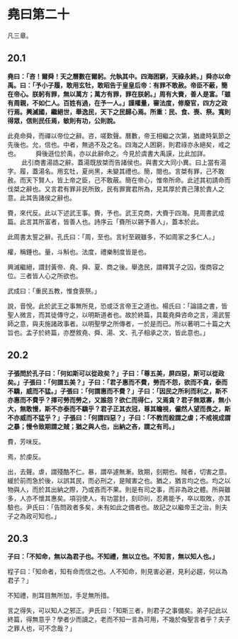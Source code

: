 # 堯曰第二十

<!-- toc -->

凡三章。

## 20.1

**堯曰：「咨！爾舜！天之曆數在爾躬。允執其中。四海困窮，天祿永終。」舜亦以命禹。曰：「予小子履，敢用玄牡，敢昭告于皇皇后帝：有罪不敢赦。帝臣不蔽，簡在帝心。朕躬有罪，無以萬方；萬方有罪，罪在朕躬。」周有大賚，善人是富。「雖有周親，不如仁人。百姓有過，在予一人。」謹權量，審法度，修廢官，四方之政行焉。興滅國，繼絕世，舉逸民，天下之民歸心焉。所重：民、食、喪、祭。寬則得眾，信則民任焉，敏則有功，公則說。**

此堯命舜，而禪以帝位之辭。咨，嗟歎聲。曆數，帝王相繼之次第，猶歲時氣節之先後也。允，信也。中者，無過不及之名。四海之人困窮，則君祿亦永絕矣，戒之也。
　　
舜後遜位於禹，亦以此辭命之。今見於虞書大禹謨，比此加詳。
　　
此引商書湯誥之辭。蓋湯既放桀而告諸侯也。與書文大同小異。曰上當有湯字。履，蓋湯名。用玄牡，夏尚黑，未變其禮也。簡，閱也。言桀有罪，己不敢赦。而天下賢人，皆上帝之臣，己不敢蔽。簡在帝心，惟帝所命。此述其初請命而伐桀之辭也。又言君有罪非民所致，民有罪實君所為，見其厚於責己薄於責人之意。此其告諸侯之辭也。

賚，來代反。此以下述武王事。賚，予也。武王克商，大賚于四海。見周書武成篇。此言其所富者，皆善人也。詩序云「賚所以錫予善人」，蓋本於此。

此周書太誓之辭。孔氏曰：「周，至也。言紂至親雖多，不如周家之多仁人。」

權，稱錘也。量，斗斛也。法度，禮樂制度皆是也。

興滅繼絕，謂封黃帝、堯、舜、夏、商之後。舉逸民，謂釋箕子之囚，復商容之位。三者皆人心之所欲也。

武成曰：「重民五教，惟食喪祭。」

說，音悅。此於武王之事無所見，恐或泛言帝王之道也。楊氏曰：「論語之書，皆聖人微言，而其徒傳守之，以明斯道者也。故於終篇，具載堯舜咨命之言，湯武誓師之意，與夫施諸政事者。以明聖學之所傳者，一於是而已。所以著明二十篇之大旨也。孟子於終篇，亦歷敘堯、舜、湯、文、孔子相承之次，皆此意也。」

## 20.2

**子張問於孔子曰：「何如斯可以從政矣？」子曰：「尊五美，屏四惡，斯可以從政矣。」子張曰：「何謂五美？」子曰：「君子惠而不費，勞而不怨，欲而不貪，泰而不驕，威而不猛。」子張曰：「何謂惠而不費？」子曰：「因民之所利而利之，斯不亦惠而不費乎？擇可勞而勞之，又誰怨？欲仁而得仁，又焉貪？君子無眾寡，無小大，無敢慢，斯不亦泰而不驕乎？君子正其衣冠，尊其瞻視，儼然人望而畏之，斯不亦威而不猛乎？」子張曰：「何謂四惡？」子曰：「不教而殺謂之虐；不戒視成謂之暴；慢令致期謂之賊；猶之與人也，出納之吝，謂之有司。」**

費，芳味反。

焉，於虔反。

出，去聲。虐，謂殘酷不仁。暴，謂卒遽無漸。致期，刻期也。賊者，切害之意。緩於前而急於後，以誤其民，而必刑之，是賊害之也。猶之，猶言均之也。均之以物與人，而於其出納之際，乃或吝而不果。則是有司之事，而非為政之體。所與雖多，人亦不懷其惠矣。項羽使人，有功當封，刻印刓，忍弗能予，卒以取敗，亦其驗也。尹氏曰：「告問政者多矣，未有如此之備者也。故記之以繼帝王之治，則夫子之為政可知也。」

## 20.3

**子曰：「不知命，無以為君子也。不知禮，無以立也。不知言，無以知人也。」**

程子曰：「知命者，知有命而信之也。人不知命，則見害必避，見利必趨，何以為君子？」

不知禮，則耳目無所加，手足無所措。

言之得失，可以知人之邪正。尹氏曰：「知斯三者，則君子之事備矣。弟子記此以終篇，得無意乎？學者少而讀之，老而不知一言為可用，不幾於侮聖言者乎？夫子之罪人也，可不念哉？」




